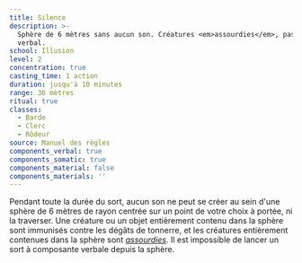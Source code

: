 ```yaml
---
title: Silence
description: >-
  Sphère de 6 mètres sans aucun son. Créatures <em>assourdies</em>, pas de sort
  verbal.
school: Illusion
level: 2
concentration: true
casting_time: 1 action
duration: jusqu'à 10 minutes
range: 36 mètres
ritual: true
classes:
  - Barde
  - Clerc
  - Rôdeur
source: Manuel des règles
components_verbal: true
components_somatic: true
components_material: false
components_materials: ''
---
```

Pendant toute la durée du sort, aucun son ne peut se créer au sein d'une sphère de 6 mètres de rayon centrée sur un point de votre choix à portée, ni la traverser. Une créature ou un objet entièrement contenu dans la sphère sont immunisés contre les dégâts de tonnerre, et les créatures entièrement contenues dans la sphère sont [_assourdies_](/gerer-la-sante-du-personnage/#assourdi). Il est impossible de lancer un sort à composante verbale depuis la sphère.
